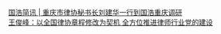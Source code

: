   
[国浩简讯 | 重庆市律协秘书长刘建华一行到国浩重庆调研](http://www.dianyue.me/archives/311/nw20ji9yqnhzmb02/)  
[王俊峰：以全国律协章程修改为契机 全方位推进律师行业党的建设](http://www.dianyue.me/archives/797/knvqf8enxva4yx9s/)